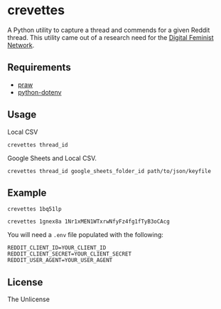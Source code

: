 # crevettes

A Python utility to capture a thread and commends for a given Reddit thread. This utility came out of a research need for the [Digital Feminist Network](https://digfemnet.org/).

## Requirements

* [praw](https://github.com/praw-dev/praw)
* [python-dotenv](https://github.com/theskumar/python-dotenv)

## Usage

Local CSV
```
crevettes thread_id
```

Google Sheets and Local CSV.
```
crevettes thread_id google_sheets_folder_id path/to/json/keyfile 
```

## Example

```
crevettes 1bq51lp
```

```
crevettes 1gnex8a 1Nr1xMEN1WTxrwNfyFz4fg1fTyB3oCAcg
```

You will need a `.env` file populated with the following:

```
REDDIT_CLIENT_ID=YOUR_CLIENT_ID
REDDIT_CLIENT_SECRET=YOUR_CLIENT_SECRET
REDDIT_USER_AGENT=YOUR_USER_AGENT
```

## License

The Unlicense
